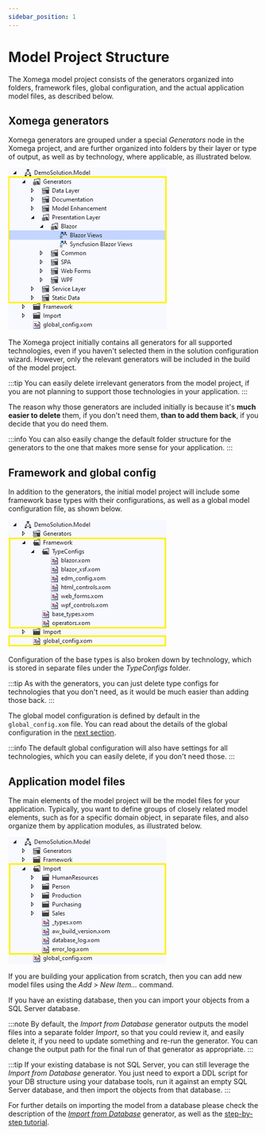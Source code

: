 ```yaml
---
sidebar_position: 1
---
```


# Model Project Structure

The Xomega model project consists of the generators organized into folders, framework files, global configuration, and the actual application model files, as described below.

## Xomega generators

Xomega generators are grouped under a special *Generators* node in the Xomega project, and are further organized into folders by their layer or type of output, as well as by technology, where applicable, as illustrated below.

![Generators](img/model-generators.png)

The Xomega project initially contains all generators for all supported technologies, even if you haven't selected them in the solution configuration wizard. However, only the relevant generators will be included in the build of the model project.

:::tip
You can easily delete irrelevant generators from the model project, if you are not planning to support those technologies in your application.
:::

The reason why those generators are included initially is because it's **much easier to delete** them, if you don't need them, **than to add them back**, if you decide that you do need them.

:::info
You can also easily change the default folder structure for the generators to the one that makes more sense for your application.
:::

## Framework and global config

In addition to the generators, the initial model project will include some framework base types with their configurations, as well as a global model configuration file, as shown below.

![Framework](img/model-framework.png)

Configuration of the base types is also broken down by technology, which is stored in separate files under the *TypeConfigs* folder.

:::tip
As with the generators, you can just delete type configs for technologies that you don't need, as it would be much easier than adding those back.
:::

The global model configuration is defined by default in the `global_config.xom` file. You can read about the details of the global configuration in the [next section](configuring-generators.md#global).

:::info
The default global configuration will also have settings for all technologies, which you can easily delete, if you don't need those.
:::

## Application model files

The main elements of the model project will be the model files for your application. Typically, you want to define groups of closely related model elements, such as for a specific domain object, in separate files, and also organize them by application modules, as illustrated below.

![Files](img/model-files.png)

If you are building your application from scratch, then you can add new model files using the *Add > New Item...* command.

If you have an existing database, then you can import your objects from a SQL Server database.

:::note
By default, the *Import from Database* generator outputs the model files into a separate folder *Import*, so that you could review it, and easily delete it, if you need to update something and re-run the generator. You can change the output path for the final run of that generator as appropriate.
:::

:::tip
If your existing database is not SQL Server, you can still leverage the *Import from Database* generator. You just need to export a DDL script for your DB structure using your database tools, run it against an empty SQL Server database, and then import the objects from that database.
:::

For further details on importing the model from a database please check the description of the [*Import from Database*](../../generators/model/import.md) generator, as well as the [step-by-step tutorial](../../tutorial/1-basic/2-import.md).